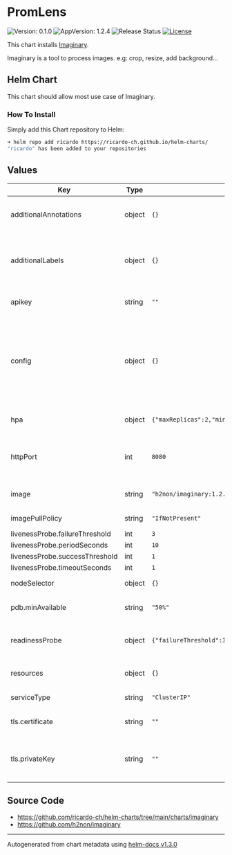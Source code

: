 # PromLens

![Version: 0.1.0](https://img.shields.io/badge/Version-0.1.0-informational?style=flat-square) ![AppVersion: 1.2.4](https://img.shields.io/badge/AppVersion-1.2.4-informational?style=flat-square) ![Release Status](https://github.com/ricardo-ch/helm-charts/workflows/Release%20Charts/badge.svg) [![License](https://img.shields.io/github/license/ricardo-ch/helm-charts)](https://github.com/ricardo-ch/helm-charts/blob/main/LICENSE)

This chart installs [Imaginary](https://github.com/h2non/imaginary).

Imaginary is a tool to process images.
e.g: crop, resize, add background...

## Helm Chart

This chart should allow most use case of Imaginary.

### How To Install

Simply add this Chart repository to Helm:

```sh
➜ helm repo add ricardo https://ricardo-ch.github.io/helm-charts/
"ricardo" has been added to your repositories
```

## Values

| Key | Type | Default | Description |
|-----|------|---------|-------------|
| additionalAnnotations | object | `{}` | append annotation to the pod annotation list |
| additionalLabels | object | `{}` | append labels to both the deployment, pdb, hpa and the pods label list |
| apikey | string | `""` | Define API key for authorization |
| config | object | `{}` | Imaginary arguments. use the same hyphen separated synthax for the key. use strings for the value or you might get a bad formatting. |
| hpa | object | `{"maxReplicas":2,"minReplicas":2}` | Horizontal pod autoscaling configuration |
| httpPort | int | `8080` | Which port should Imaginary and its Kubernetes service listen |
| image | string | `"h2non/imaginary:1.2.4"` | Docker image repository to pull it. |
| imagePullPolicy | string | `"IfNotPresent"` | imagePullPolicy used by k8s |
| livenessProbe.failureThreshold | int | `3` |  |
| livenessProbe.periodSeconds | int | `10` |  |
| livenessProbe.successThreshold | int | `1` |  |
| livenessProbe.timeoutSeconds | int | `1` |  |
| nodeSelector | object | `{}` | A node selector label |
| pdb.minAvailable | string | `"50%"` | minAvailable field from k8s pdb |
| readinessProbe | object | `{"failureThreshold":3,"periodSeconds":10,"successThreshold":1,"timeoutSeconds":1}` | Config for Liveness & Readiness probes |
| resources | object | `{}` | Set kubernetes specific resource limits |
| serviceType | string | `"ClusterIP"` | Kubernetes service type |
| tls.certificate | string | `""` | Base64 encoded TLS certificate file |
| tls.privateKey | string | `""` | Base64 encoded private key file for TLS certificate. |

## Source Code

* <https://github.com/ricardo-ch/helm-charts/tree/main/charts/imaginary>
* <https://github.com/h2non/imaginary>

----------------------------------------------
Autogenerated from chart metadata using [helm-docs v1.3.0](https://github.com/norwoodj/helm-docs/releases/v1.3.0)
